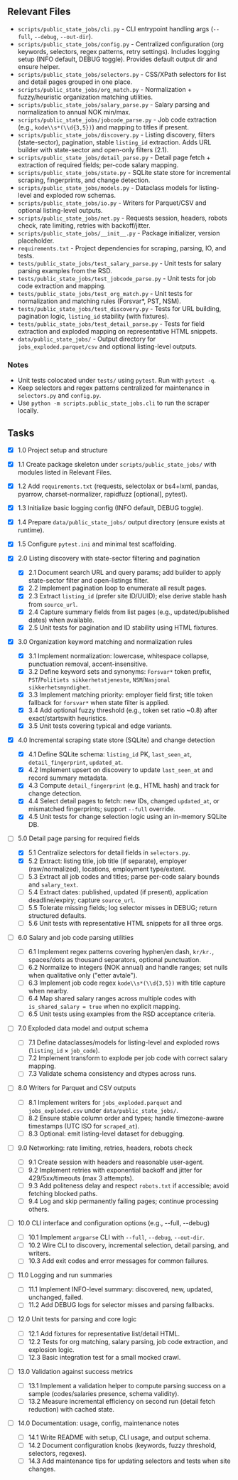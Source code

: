 ## Relevant Files

- `scripts/public_state_jobs/cli.py` - CLI entrypoint handling args (`--full`, `--debug`, `--out-dir`).
- `scripts/public_state_jobs/config.py` - Centralized configuration (org keywords, selectors, regex patterns, retry settings).
  Includes logging setup (INFO default, DEBUG toggle).
  Provides default output dir and ensure helper.
- `scripts/public_state_jobs/selectors.py` - CSS/XPath selectors for list and detail pages grouped in one place.
- `scripts/public_state_jobs/org_match.py` - Normalization + fuzzy/heuristic organization matching utilities.
- `scripts/public_state_jobs/salary_parse.py` - Salary parsing and normalization to annual NOK min/max.
- `scripts/public_state_jobs/jobcode_parse.py` - Job code extraction (e.g., `kode\\s*(\\d{3,5})`) and mapping to titles if present.
- `scripts/public_state_jobs/discovery.py` - Listing discovery, filters (state-sector), pagination, stable `listing_id` extraction.
  Adds URL builder with state-sector and open-only filters (2.1).
- `scripts/public_state_jobs/detail_parse.py` - Detail page fetch + extraction of required fields; per-code salary mapping.
- `scripts/public_state_jobs/state.py` - SQLite state store for incremental scraping, fingerprints, and change detection.
- `scripts/public_state_jobs/models.py` - Dataclass models for listing-level and exploded row schemas.
- `scripts/public_state_jobs/io.py` - Writers for Parquet/CSV and optional listing-level outputs.
- `scripts/public_state_jobs/net.py` - Requests session, headers, robots check, rate limiting, retries with backoff/jitter.
- `scripts/public_state_jobs/__init__.py` - Package initializer, version placeholder.
- `requirements.txt` - Project dependencies for scraping, parsing, IO, and tests.
- `tests/public_state_jobs/test_salary_parse.py` - Unit tests for salary parsing examples from the RSD.
- `tests/public_state_jobs/test_jobcode_parse.py` - Unit tests for job code extraction and mapping.
- `tests/public_state_jobs/test_org_match.py` - Unit tests for normalization and matching rules (Forsvar*, PST, NSM).
- `tests/public_state_jobs/test_discovery.py` - Tests for URL building, pagination logic, `listing_id` stability (with fixtures).
- `tests/public_state_jobs/test_detail_parse.py` - Tests for field extraction and exploded mapping on representative HTML snippets.
- `data/public_state_jobs/` - Output directory for `jobs_exploded.parquet/csv` and optional listing-level outputs.

### Notes

- Unit tests colocated under `tests/` using `pytest`. Run with `pytest -q`.
- Keep selectors and regex patterns centralized for maintenance in `selectors.py` and `config.py`.
- Use `python -m scripts.public_state_jobs.cli` to run the scraper locally.

## Tasks

 - [x] 1.0 Project setup and structure
  - [x] 1.1 Create package skeleton under `scripts/public_state_jobs/` with modules listed in Relevant Files.
  - [x] 1.2 Add `requirements.txt` (requests, selectolax or bs4+lxml, pandas, pyarrow, charset-normalizer, rapidfuzz [optional], pytest).
  - [x] 1.3 Initialize basic logging config (INFO default, DEBUG toggle).
  - [x] 1.4 Prepare `data/public_state_jobs/` output directory (ensure exists at runtime).
  - [x] 1.5 Configure `pytest.ini` and minimal test scaffolding.

- [x] 2.0 Listing discovery with state-sector filtering and pagination
  - [x] 2.1 Document search URL and query params; add builder to apply state-sector filter and open-listings filter.
  - [x] 2.2 Implement pagination loop to enumerate all result pages.
  - [x] 2.3 Extract `listing_id` (prefer site ID/UUID); else derive stable hash from `source_url`.
  - [x] 2.4 Capture summary fields from list pages (e.g., updated/published dates) when available.
  - [x] 2.5 Unit tests for pagination and ID stability using HTML fixtures.

- [x] 3.0 Organization keyword matching and normalization rules
  - [x] 3.1 Implement normalization: lowercase, whitespace collapse, punctuation removal, accent-insensitive.
  - [x] 3.2 Define keyword sets and synonyms: `Forsvar*` token prefix, `PST`/`Politiets sikkerhetstjeneste`, `NSM`/`Nasjonal sikkerhetsmyndighet`.
  - [x] 3.3 Implement matching priority: employer field first; title token fallback for `forsvar*` when state filter is applied.
  - [x] 3.4 Add optional fuzzy threshold (e.g., token set ratio ~0.8) after exact/startswith heuristics.
  - [x] 3.5 Unit tests covering typical and edge variants.

- [x] 4.0 Incremental scraping state store (SQLite) and change detection
  - [x] 4.1 Define SQLite schema: `listing_id` PK, `last_seen_at`, `detail_fingerprint`, `updated_at`.
  - [x] 4.2 Implement upsert on discovery to update `last_seen_at` and record summary metadata.
  - [x] 4.3 Compute `detail_fingerprint` (e.g., HTML hash) and track for change detection.
  - [x] 4.4 Select detail pages to fetch: new IDs, changed `updated_at`, or mismatched fingerprints; support `--full` override.
  - [x] 4.5 Unit tests for change selection logic using an in-memory SQLite DB.

- [ ] 5.0 Detail page parsing for required fields
  - [x] 5.1 Centralize selectors for detail fields in `selectors.py`.
  - [x] 5.2 Extract: listing title, job title (if separate), employer (raw/normalized), locations, employment type/extent.
  - [ ] 5.3 Extract all job codes and titles; parse per-code salary bounds and `salary_text`.
  - [ ] 5.4 Extract dates: published, updated (if present), application deadline/expiry; capture `source_url`.
  - [ ] 5.5 Tolerate missing fields; log selector misses in DEBUG; return structured defaults.
  - [ ] 5.6 Unit tests with representative HTML snippets for all three orgs.

- [ ] 6.0 Salary and job code parsing utilities
  - [ ] 6.1 Implement regex patterns covering hyphen/en dash, `kr/kr.`, spaces/dots as thousand separators, optional punctuation.
  - [ ] 6.2 Normalize to integers (NOK annual) and handle ranges; set nulls when qualitative only ("etter avtale").
  - [ ] 6.3 Implement job code regex `kode\\s*(\\d{3,5})` with title capture when nearby.
  - [ ] 6.4 Map shared salary ranges across multiple codes with `is_shared_salary = true` when no explicit mapping.
  - [ ] 6.5 Unit tests using examples from the RSD acceptance criteria.

- [ ] 7.0 Exploded data model and output schema
  - [ ] 7.1 Define dataclasses/models for listing-level and exploded rows (`listing_id` × `job_code`).
  - [ ] 7.2 Implement transform to explode per job code with correct salary mapping.
  - [ ] 7.3 Validate schema consistency and dtypes across runs.

- [ ] 8.0 Writers for Parquet and CSV outputs
  - [ ] 8.1 Implement writers for `jobs_exploded.parquet` and `jobs_exploded.csv` under `data/public_state_jobs/`.
  - [ ] 8.2 Ensure stable column order and types; handle timezone-aware timestamps (UTC ISO for `scraped_at`).
  - [ ] 8.3 Optional: emit listing-level dataset for debugging.

- [ ] 9.0 Networking: rate limiting, retries, headers, robots check
  - [ ] 9.1 Create session with headers and reasonable user-agent.
  - [ ] 9.2 Implement retries with exponential backoff and jitter for 429/5xx/timeouts (max 3 attempts).
  - [ ] 9.3 Add politeness delay and respect `robots.txt` if accessible; avoid fetching blocked paths.
  - [ ] 9.4 Log and skip permanently failing pages; continue processing others.

- [ ] 10.0 CLI interface and configuration options (e.g., --full, --debug)
  - [ ] 10.1 Implement `argparse` CLI with `--full`, `--debug`, `--out-dir`.
  - [ ] 10.2 Wire CLI to discovery, incremental selection, detail parsing, and writers.
  - [ ] 10.3 Add exit codes and error messages for common failures.

- [ ] 11.0 Logging and run summaries
  - [ ] 11.1 Implement INFO-level summary: discovered, new, updated, unchanged, failed.
  - [ ] 11.2 Add DEBUG logs for selector misses and parsing fallbacks.

- [ ] 12.0 Unit tests for parsing and core logic
  - [ ] 12.1 Add fixtures for representative list/detail HTML.
  - [ ] 12.2 Tests for org matching, salary parsing, job code extraction, and explosion logic.
  - [ ] 12.3 Basic integration test for a small mocked crawl.

- [ ] 13.0 Validation against success metrics
  - [ ] 13.1 Implement a validation helper to compute parsing success on a sample (codes/salaries presence, schema validity).
  - [ ] 13.2 Measure incremental efficiency on second run (detail fetch reduction) with cached state.

- [ ] 14.0 Documentation: usage, config, maintenance notes
  - [ ] 14.1 Write README with setup, CLI usage, and output schema.
  - [ ] 14.2 Document configuration knobs (keywords, fuzzy threshold, selectors, regexes).
  - [ ] 14.3 Add maintenance tips for updating selectors and tests when site changes.
